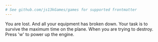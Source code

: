 ```yaml
---
# See github.com/js13kGames/games for supported frontmatter
---
```

You are lost. And all your equipment has broken down. Your task is to survive the maximum time on the plane. When you are trying to destroy. Press 'w' to power up the engine.